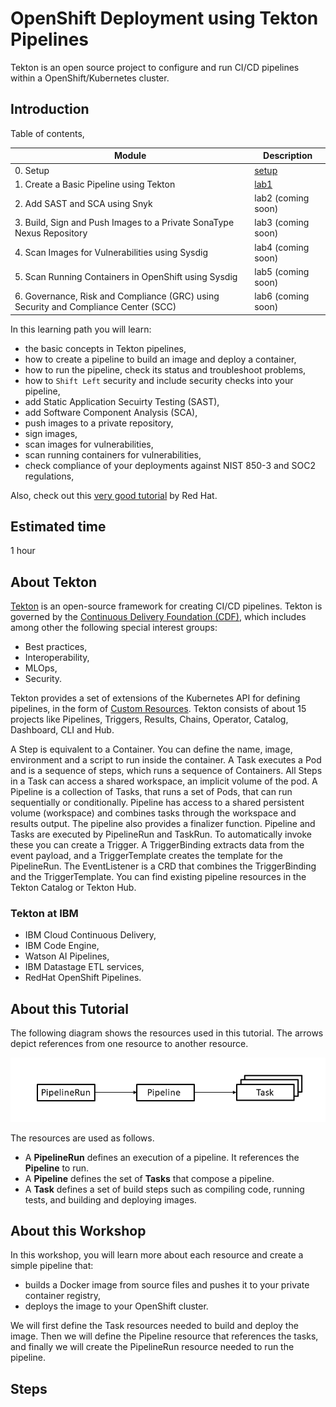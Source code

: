 # OpenShift Deployment using Tekton Pipelines

Tekton is an open source project to configure and run CI/CD pipelines within a OpenShift/Kubernetes cluster.

## Introduction

Table of contents,

| Module      | Description                          |
| ----------- | ------------------------------------ |
| 0. Setup | [setup](lab1/setup.md) |
| 1. Create a Basic Pipeline using Tekton | [lab1](lab1/1_clone-git-repo.md) |
| 2. Add SAST and SCA using Snyk | lab2 (coming soon) |
| 3. Build, Sign and Push Images to a Private SonaType Nexus Repository | lab3 (coming soon)  |
| 4. Scan Images for Vulnerabilities using Sysdig | lab4 (coming soon)  |
| 5. Scan Running Containers in OpenShift using Sysdig | lab5 (coming soon)  |
| 6. Governance, Risk and Compliance (GRC) using Security and Compliance Center (SCC) | lab6 (coming soon)  |

In this learning path you will learn:

* the basic concepts in Tekton pipelines,
* how to create a pipeline to build an image and deploy a container,
* how to run the pipeline, check its status and troubleshoot problems,
* how to `Shift Left` security and include security checks into your pipeline,
* add Static Application Secuirty Testing (SAST),
* add Software Component Analysis (SCA),
* push images to a private repository,
* sign images,
* scan images for vulnerabilities,
* scan running containers for vulnerabilities,
* check compliance of your deployments against NIST 850-3 and SOC2 regulations,

Also, check out this [very good tutorial](https://github.com/openshift/pipelines-tutorial) by Red Hat.

## Estimated time

1 hour

## About Tekton

[Tekton](https://tekton.dev) is an open-source framework for creating CI/CD pipelines. Tekton is governed by the [Continuous Delivery Foundation (CDF)](https://cd.foundation), which includes among other the following special interest groups:

* Best practices,
* Interoperability,
* MLOps,
* Security.

Tekton provides a set of extensions of the Kubernetes API for defining pipelines, in the form of [Custom Resources](https://kubernetes.io/docs/concepts/extend-kubernetes/api-extension/custom-resources/). Tekton consists of about 15 projects like Pipelines, Triggers, Results, Chains, Operator, Catalog, Dashboard, CLI and Hub.

A Step is equivalent to a Container. You can define the name, image, environment and a script to run inside the container. A Task executes a Pod and is a sequence of steps, which runs a sequence of Containers. All Steps in a Task can access a shared workspace, an implicit volume of the pod. A Pipeline is a collection of Tasks, that runs a set of Pods, that can run sequentially or conditionally. Pipeline has access to a shared persistent volume (workspace) and combines tasks through the workspace and results output. The pipeline also provides a finalizer function. Pipeline and Tasks are executed by PipelineRun and TaskRun. To automatically invoke these you can create a Trigger. A TriggerBinding extracts data from the event payload, and a TriggerTemplate creates the template for the PipelineRun. The EventListener is a CRD that combines the TriggerBinding and the TriggerTemplate. You can find existing pipeline resources in the Tekton Catalog or Tekton Hub.

### Tekton at IBM

* IBM Cloud Continuous Delivery,
* IBM Code Engine,
* Watson AI Pipelines,
* IBM Datastage ETL services,
* RedHat OpenShift Pipelines.

## About this Tutorial

The following diagram shows the resources used in this tutorial. The arrows depict references from one resource to another resource.

![crd](images/crd.png)

The resources are used as follows.

* A **PipelineRun** defines an execution of a pipeline. It references the **Pipeline** to run.
* A **Pipeline** defines the set of **Tasks** that compose a pipeline.
* A **Task** defines a set of build steps such as compiling code, running tests, and building and deploying images.

## About this Workshop

In this workshop, you will learn more about each resource and create a simple pipeline that:

* builds a Docker image from source files and pushes it to your private container registry,
* deploys the image to your OpenShift cluster.

We will first define the Task resources needed to build and deploy the image.
Then we will define the Pipeline resource that references the tasks,
and finally we will create the PipelineRun resource needed to run the pipeline.

## Steps

